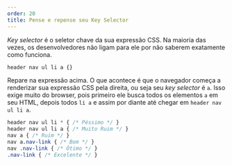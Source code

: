 ```yaml
---
order: 20
title: Pense e repense seu Key Selector
---
```


*Key selector* é o seletor chave da sua expressão CSS. Na maioria das vezes, os desenvolvedores não ligam para ele por não saberem exatamente como funciona.

```css
header nav ul li a {}
```

Repare na expressão acima. O que acontece é que o navegador começa a renderizar sua expressão CSS pela direita, ou seja seu *key selector* é `a`. Isso exige muito do browser, pois primeiro ele busca todos os elementos `a` em seu HTML, depois todos `li a` e assim por diante até chegar em `header nav ul li a`.

```css
header nav ul li * { /* Péssimo */ }
header nav ul li a { /* Muito Ruim */ }
nav a { /* Ruim */ }
nav a.nav-link { /* Bom */ }
nav .nav-link { /* Ótimo */ }
.nav-link { /* Excelente */ }
```


